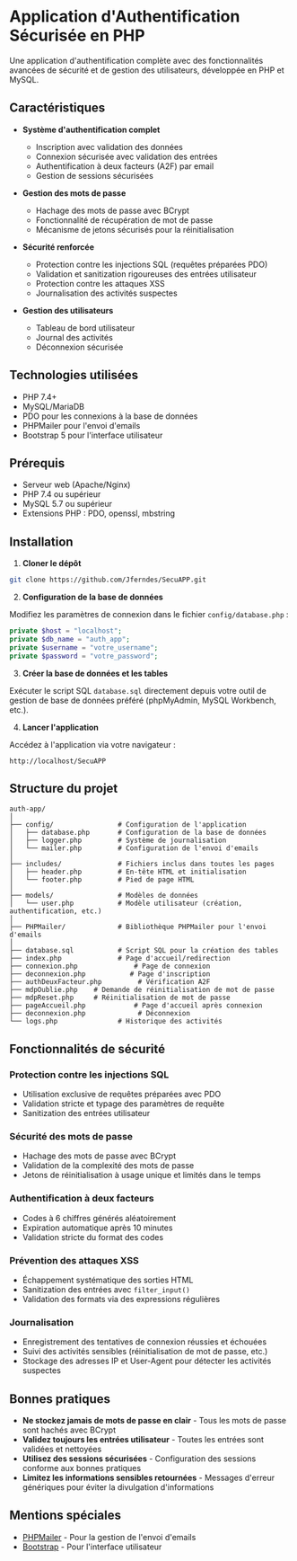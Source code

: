 # Application d'Authentification Sécurisée en PHP

Une application d'authentification complète avec des fonctionnalités avancées de sécurité et de gestion des utilisateurs, développée en PHP et MySQL.

## Caractéristiques

- **Système d'authentification complet**
  - Inscription avec validation des données
  - Connexion sécurisée avec validation des entrées
  - Authentification à deux facteurs (A2F) par email
  - Gestion de sessions sécurisées

- **Gestion des mots de passe**
  - Hachage des mots de passe avec BCrypt
  - Fonctionnalité de récupération de mot de passe
  - Mécanisme de jetons sécurisés pour la réinitialisation

- **Sécurité renforcée**
  - Protection contre les injections SQL (requêtes préparées PDO)
  - Validation et sanitization rigoureuses des entrées utilisateur
  - Protection contre les attaques XSS
  - Journalisation des activités suspectes

- **Gestion des utilisateurs**
  - Tableau de bord utilisateur
  - Journal des activités
  - Déconnexion sécurisée

## Technologies utilisées

- PHP 7.4+
- MySQL/MariaDB
- PDO pour les connexions à la base de données
- PHPMailer pour l'envoi d'emails
- Bootstrap 5 pour l'interface utilisateur

## Prérequis

- Serveur web (Apache/Nginx)
- PHP 7.4 ou supérieur
- MySQL 5.7 ou supérieur
- Extensions PHP : PDO, openssl, mbstring

## Installation

1. **Cloner le dépôt**

```bash
git clone https://github.com/Jferndes/SecuAPP.git
```

2. **Configuration de la base de données**

Modifiez les paramètres de connexion dans le fichier `config/database.php` :

```php
private $host = "localhost";
private $db_name = "auth_app";
private $username = "votre_username";
private $password = "votre_password";
```

3. **Créer la base de données et les tables**

Exécuter le script SQL `database.sql` directement depuis votre outil de gestion de base de données préféré (phpMyAdmin, MySQL Workbench, etc.).

4. **Lancer l'application**

Accédez à l'application via votre navigateur :
```
http://localhost/SecuAPP
```

## Structure du projet

```
auth-app/
│
├── config/                # Configuration de l'application
│   ├── database.php       # Configuration de la base de données
│   ├── logger.php         # Système de journalisation
│   └── mailer.php         # Configuration de l'envoi d'emails
│
├── includes/              # Fichiers inclus dans toutes les pages
│   ├── header.php         # En-tête HTML et initialisation
│   └── footer.php         # Pied de page HTML
│
├── models/                # Modèles de données
│   └── user.php           # Modèle utilisateur (création, authentification, etc.)
│
├── PHPMailer/             # Bibliothèque PHPMailer pour l'envoi d'emails
│
├── database.sql           # Script SQL pour la création des tables
├── index.php              # Page d'accueil/redirection
├── connexion.php              # Page de connexion
├── deconnexion.php           # Page d'inscription
├── authDeuxFacteur.php         # Vérification A2F
├── mdpOublie.php    # Demande de réinitialisation de mot de passe
├── mdpReset.php     # Réinitialisation de mot de passe
├── pageAccueil.php            # Page d'accueil après connexion
├── deconnexion.php             # Déconnexion
└── logs.php               # Historique des activités
```

## Fonctionnalités de sécurité

### Protection contre les injections SQL
- Utilisation exclusive de requêtes préparées avec PDO
- Validation stricte et typage des paramètres de requête
- Sanitization des entrées utilisateur

### Sécurité des mots de passe
- Hachage des mots de passe avec BCrypt
- Validation de la complexité des mots de passe
- Jetons de réinitialisation à usage unique et limités dans le temps

### Authentification à deux facteurs
- Codes à 6 chiffres générés aléatoirement
- Expiration automatique après 10 minutes
- Validation stricte du format des codes

### Prévention des attaques XSS
- Échappement systématique des sorties HTML
- Sanitization des entrées avec `filter_input()`
- Validation des formats via des expressions régulières

### Journalisation
- Enregistrement des tentatives de connexion réussies et échouées
- Suivi des activités sensibles (réinitialisation de mot de passe, etc.)
- Stockage des adresses IP et User-Agent pour détecter les activités suspectes

## Bonnes pratiques

- **Ne stockez jamais de mots de passe en clair** - Tous les mots de passe sont hachés avec BCrypt
- **Validez toujours les entrées utilisateur** - Toutes les entrées sont validées et nettoyées
- **Utilisez des sessions sécurisées** - Configuration des sessions conforme aux bonnes pratiques
- **Limitez les informations sensibles retournées** - Messages d'erreur génériques pour éviter la divulgation d'informations

## Mentions spéciales

- [PHPMailer](https://github.com/PHPMailer/PHPMailer) - Pour la gestion de l'envoi d'emails
- [Bootstrap](https://getbootstrap.com/) - Pour l'interface utilisateur